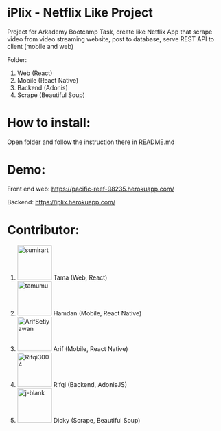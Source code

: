 # iPlix - Netflix Like Project 

Project for Arkademy Bootcamp Task, create like Netflix App that scrape video from video streaming website, post to database, serve REST API to client (mobile and web)

Folder:
1. Web (React)
2. Mobile (React Native)
3. Backend (Adonis)
4. Scrape (Beautiful Soup)


# How to install: 
Open folder and follow the instruction there in README.md 


# Demo: 
Front end web:
https://pacific-reef-98235.herokuapp.com/

Backend:
https://iplix.herokuapp.com/

# Contributor:
1. <a href="https://github.com/sumirart"><img src="https://avatars3.githubusercontent.com/u/13829473" title="sumirart" width="80" height="80"></a> Tama (Web, React)
2. <a href="https://github.com/tamumu"><img src="https://avatars1.githubusercontent.com/u/17215035" title="tamumu" width="80" height="80"></a> Hamdan (Mobile, React Native)
3. <a href="https://github.com/ArifSetiyawan"><img src="https://avatars2.githubusercontent.com/u/45303232" title="ArifSetiyawan" width="80" height="80"></a> Arif (Mobile, React Native)
4. <a href="https://github.com/Rifqi3004"><img src="https://avatars3.githubusercontent.com/u/23551497" title="Rifqi3004" width="80" height="80"></a> Rifqi (Backend, AdonisJS)
5. <a href="https://github.com/j-blank"><img src="https://avatars0.githubusercontent.com/u/33077104?s=460&v=4" title="j-blank" width="80" height="80"></a> Dicky (Scrape, Beautiful Soup)
